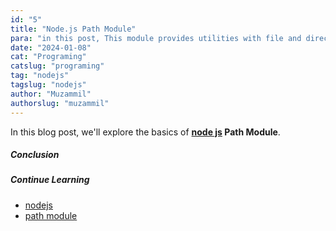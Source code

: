 ```yaml
---
id: "5"
title: "Node.js Path Module"
para: "in this post, This module provides utilities with file and directory paths."
date: "2024-01-08"
cat: "Programing"
catslug: "programing"
tag: "nodejs"
tagslug: "nodejs"
author: "Muzammil"
authorslug: "muzammil"
---
```


In this blog post, we'll explore the basics of **[node js](https://nodejs.org/en) Path Module**.

##### Conclusion


##### Continue Learning

* [nodejs](/)
* [path module](/)